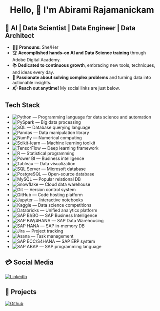 <h1 align="center"> Hello, 👋 I'm Abirami Rajamanickam</h1>



## 🎯 AI | Data Scientist | Data Engineer | Data Architect

- 🙋‍♀️ **Pronouns:** She/Her  
- 🏆 **Accomplished hands-on AI and Data Science training** through Adobe Digital Academy.  
- 📚 **Dedicated to continuous growth**, embracing new tools, techniques, and ideas every day.  
- 🧩 **Passionate about solving complex problems** and turning data into actionable insights.  
- 📬 **Reach out anytime!** My social links are just below.



## Tech Stack

- ![Python](https://img.shields.io/badge/Python-%23FFD43B.svg?style=for-the-badge&logo=python&logoColor=blue) — Programming language for data science and automation  
- ![PySpark](https://img.shields.io/badge/PySpark-%23000000.svg?style=for-the-badge&logo=apachespark&logoColor=orange) — Big data processing  
- ![SQL](https://img.shields.io/badge/SQL-%23008080.svg?style=for-the-badge&logo=sql&logoColor=white) — Database querying language  
- ![Pandas](https://img.shields.io/badge/Pandas-%23150458.svg?style=for-the-badge&logo=pandas&logoColor=white) — Data manipulation library  
- ![NumPy](https://img.shields.io/badge/NumPy-%23013243.svg?style=for-the-badge&logo=numpy&logoColor=white) — Numerical computing  
- ![Scikit-learn](https://img.shields.io/badge/Scikit--learn-%23F7931E.svg?style=for-the-badge&logo=scikit-learn&logoColor=white) — Machine learning toolkit  
- ![TensorFlow](https://img.shields.io/badge/TensorFlow-%23FF6F00.svg?style=for-the-badge&logo=tensorflow&logoColor=white) — Deep learning framework  
- ![R](https://img.shields.io/badge/R-%23276DC3.svg?style=for-the-badge&logo=r&logoColor=white) — Statistical programming  
- ![Power BI](https://img.shields.io/badge/Power%20BI-%23F2C811.svg?style=for-the-badge&logo=powerbi&logoColor=white) — Business intelligence  
- ![Tableau](https://img.shields.io/badge/Tableau-%23E97627.svg?style=for-the-badge&logo=tableau&logoColor=white) — Data visualization  
- ![SQL Server](https://img.shields.io/badge/SQL%20Server-%23CC2927.svg?style=for-the-badge&logo=microsoftsqlserver&logoColor=white) — Microsoft database  
- ![PostgreSQL](https://img.shields.io/badge/PostgreSQL-%234169E1.svg?style=for-the-badge&logo=postgresql&logoColor=white) — Open-source database  
- ![MySQL](https://img.shields.io/badge/MySQL-%234479A1.svg?style=for-the-badge&logo=mysql&logoColor=white) — Popular relational DB  
- ![Snowflake](https://img.shields.io/badge/Snowflake-%2300B5E2.svg?style=for-the-badge&logo=snowflake&logoColor=white) — Cloud data warehouse  
- ![Git](https://img.shields.io/badge/Git-%23F05032.svg?style=for-the-badge&logo=git&logoColor=white) — Version control system  
- ![GitHub](https://img.shields.io/badge/GitHub-%23181717.svg?style=for-the-badge&logo=github&logoColor=white) — Code hosting platform  
- ![Jupyter](https://img.shields.io/badge/Jupyter-%23F37626.svg?style=for-the-badge&logo=jupyter&logoColor=white) — Interactive notebooks  
- ![Kaggle](https://img.shields.io/badge/Kaggle-%2320BEFF.svg?style=for-the-badge&logo=kaggle&logoColor=white) — Data science competitions  
- ![Databricks](https://img.shields.io/badge/Databricks-%23FF3621.svg?style=for-the-badge&logo=databricks&logoColor=white) — Unified analytics platform  
- ![SAP BI/BO](https://img.shields.io/badge/SAP%20BI%2FBO-%23010101.svg?style=for-the-badge&logo=sap&logoColor=white) — SAP Business Intelligence  
- ![SAP BW/4HANA](https://img.shields.io/badge/SAP%20BW%2F4HANA-%23013243.svg?style=for-the-badge&logo=sap&logoColor=white) — SAP Data Warehousing  
- ![SAP HANA](https://img.shields.io/badge/SAP%20Native%20HANA-%230091BD.svg?style=for-the-badge&logo=sap&logoColor=white) — SAP in-memory DB  
- ![Jira](https://img.shields.io/badge/Jira-0052CC.svg?style=for-the-badge&logo=jira&logoColor=white) — Project tracking  
- ![Asana](https://img.shields.io/badge/Asana-273347.svg?style=for-the-badge&logo=asana&logoColor=white) — Task management  
- ![SAP ECC/S4HANA](https://img.shields.io/badge/SAP%20ECC%2FS4HANA-%230091BD.svg?style=for-the-badge&logo=sap&logoColor=white) — SAP ERP system  
- ![SAP ABAP](https://img.shields.io/badge/SAP%20ABAP-%23010101.svg?style=for-the-badge&logo=sap&logoColor=white) — SAP programming language  



## 💳 Social Media
[![LinkedIn](https://img.shields.io/badge/LinkedIn-0077B5?style=for-the-badge&logo=linkedin&logoColor=white)](https://www.linkedin.com/in/abirami-rajamanickam/) 



## 📂 Projects
[![Github](https://img.shields.io/badge/Github-%234CAF50.svg?style=for-the-badge&logo=github&logoColor=white)](https://github.com/AbiramiRajam/Python-Projects)





